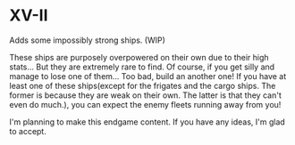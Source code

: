 # XV-II
Adds some impossibly strong ships. (WIP)


These ships are purposely overpowered on their own due to their high stats... But they are extremely rare to find. Of course, if you get silly and manage to lose one of them... Too bad, build an another one!
If you have at least one of these ships(except for the frigates and the cargo ships. The former is because they are weak on their own. The latter is that they can't even do much.), you can expect the enemy fleets running away from you!

I'm planning to make this endgame content. If you have any ideas, I'm glad to accept.
